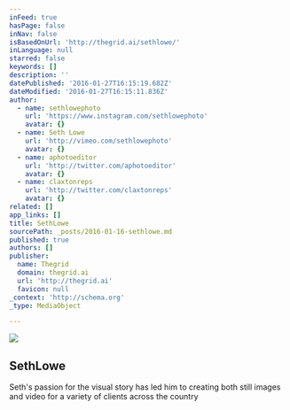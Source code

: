 ```yaml
---
inFeed: true
hasPage: false
inNav: false
isBasedOnUrl: 'http://thegrid.ai/sethlowe/'
inLanguage: null
starred: false
keywords: []
description: ''
datePublished: '2016-01-27T16:15:19.682Z'
dateModified: '2016-01-27T16:15:11.836Z'
author:
  - name: sethlowephoto
    url: 'https://www.instagram.com/sethlowephoto'
    avatar: {}
  - name: Seth Lowe
    url: 'http://vimeo.com/sethlowephoto'
    avatar: {}
  - name: aphotoeditor
    url: 'http://twitter.com/aphotoeditor'
    avatar: {}
  - name: claxtonreps
    url: 'http://twitter.com/claxtonreps'
    avatar: {}
related: []
app_links: []
title: SethLowe
sourcePath: _posts/2016-01-16-sethlowe.md
published: true
authors: []
publisher:
  name: Thegrid
  domain: thegrid.ai
  url: 'http://thegrid.ai'
  favicon: null
_context: 'http://schema.org'
_type: MediaObject

---
```

![](https://the-grid-user-content.s3-us-west-2.amazonaws.com/9daea77d-fbd2-4a8f-8913-c2ecb928a1ab.jpg)

<article style=""><h1>SethLowe</h1></article>

Seth's passion for the visual story has led him to creating both still images and video for a variety of clients across the country